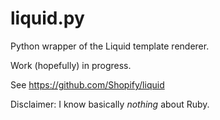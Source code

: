 # liquid.py
Python wrapper of the Liquid template renderer.

Work (hopefully) in progress.

See https://github.com/Shopify/liquid

Disclaimer: I know basically *nothing* about Ruby.

